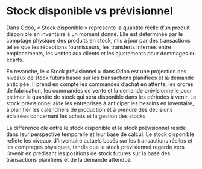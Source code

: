 # Stock disponible vs prévisionnel

Dans Odoo, « Stock disponible » représente la quantité réelle d’un produit disponible en inventaire à un moment donné. Elle est déterminée par le comptage physique des produits en stock, mis à jour par des transactions telles que les réceptions fournisseurs, les transferts internes entre emplacements, les ventes aux clients et les ajustements pour dommages ou écarts.

En revanche, le « Stock prévisionnel » dans Odoo est une projection des niveaux de stock futurs basée sur les transactions planifiées et la demande anticipée. Il prend en compte les commandes d’achat en attente, les ordres de fabrication, les commandes de vente et la demande prévisionnelle pour estimer la quantité de stock qui sera disponible dans les périodes à venir. Le stock prévisionnel aide les entreprises à anticiper les besoins en inventaire, à planifier les calendriers de production et à prendre des décisions éclairées concernant les achats et la gestion des stocks

La différence clé entre le stock disponible et le stock prévisionnel réside dans leur perspective temporelle et leur base de calcul. Le stock disponible reflète les niveaux d’inventaire actuels basés sur les transactions réelles et les comptages physiques, tandis que le stock prévisionnel regarde vers l’avenir en prédisant les positions de stock futures sur la base des transactions planifiées et de la demande attendue.
